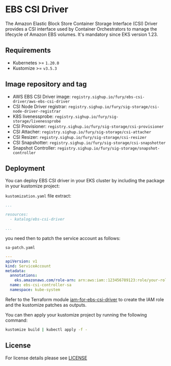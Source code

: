 # EBS CSI Driver

<!-- <KFD-DOCS> -->

The Amazon Elastic Block Store Container Storage Interface (CSI) Driver provides a CSI interface used by Container Orchestrators to manage the lifecycle of Amazon EBS volumes.
It's mandatory since EKS version 1.23.

## Requirements

- Kubernetes >= `1.20.0`
- Kustomize >= `v3.5.3`

## Image repository and tag

* AWS EBS CSI Driver image: `registry.sighup.io/fury/ebs-csi-driver/aws-ebs-csi-driver`
* CSI Node Driver registrar: `registry.sighup.io/fury/sig-storage/csi-node-driver-registrar`
* K8S livenessprobe: `registry.sighup.io/fury/sig-storage/livenessprobe`
* CSI Provisioner: `registry.sighup.io/fury/sig-storage/csi-provisioner`
* CSI Attacher: `registry.sighup.io/fury/sig-storage/csi-attacher`
* CSI Resizer: `registry.sighup.io/fury/sig-storage/csi-resizer`
* CSI Snapshotter: `registry.sighup.io/fury/sig-storage/csi-snapshotter`
* Snapshot Controller: `registry.sighup.io/fury/sig-storage/snapshot-controller`

## Deployment

You can deploy EBS CSI driver in your EKS cluster by including the package in your kustomize project:

`kustomization.yaml` file extract:
```yaml
...

resources:
  - katalog/ebs-csi-driver

...
```

you need then to patch the service account as follows:

`sa-patch.yaml`
```yaml
---
apiVersion: v1
kind: ServiceAccount
metadata:
  annotations:
    eks.amazonaws.com/role-arn: arn:aws:iam::123456789123:role/your-role-name
  name: ebs-csi-controller-sa
  namespace: kube-system
```

Refer to the Terraform module [iam-for-ebs-csi-driver](../../modules/iam-for-ebs-csi-driver) to create the
IAM role and the kustomize patches as outputs.

You can then apply your kustomize project by running the following command:

```bash
kustomize build | kubectl apply -f -
```

<!-- Links -->

[github]: https://github.com/kubernetes-sigs/aws-load-balancer-controller/

<!-- </KFD-DOCS> -->

## License

For license details please see [LICENSE](../../LICENSE)



